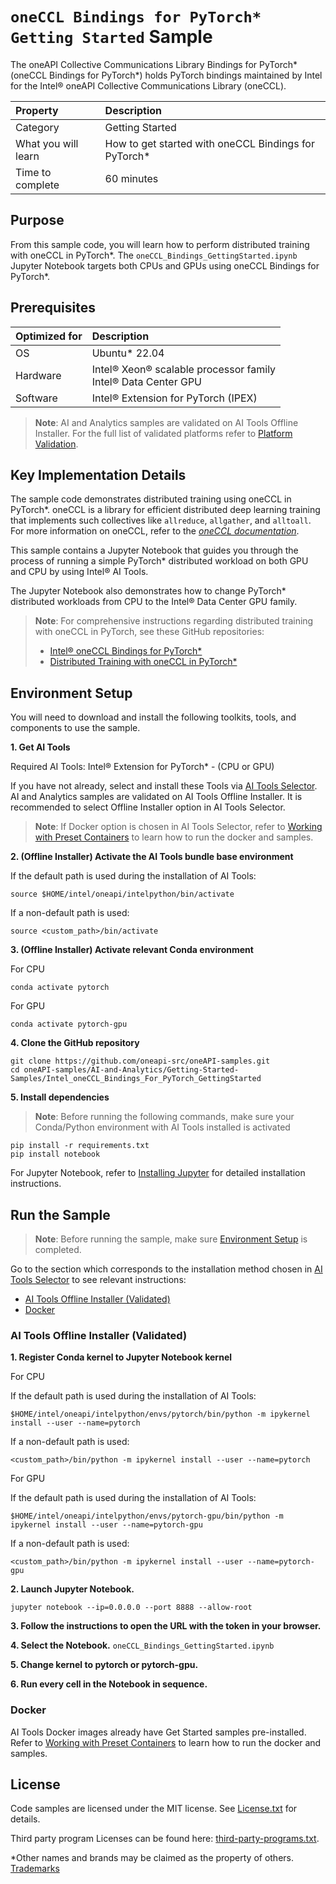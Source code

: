 # `oneCCL Bindings for PyTorch* Getting Started` Sample

The oneAPI Collective Communications Library Bindings for PyTorch* (oneCCL Bindings for PyTorch*) holds PyTorch bindings maintained by Intel for the Intel® oneAPI Collective Communications Library (oneCCL).

| Property              | Description
|:---                   |:---
| Category              | Getting Started
| What you will learn   | How to get started with oneCCL Bindings for PyTorch*
| Time to complete      | 60 minutes

## Purpose

From this sample code, you will learn how to perform distributed training with oneCCL in PyTorch*. The `oneCCL_Bindings_GettingStarted.ipynb` Jupyter Notebook targets both CPUs and GPUs using oneCCL Bindings for PyTorch*.

## Prerequisites

| Optimized for                     | Description
|:---                               |:---
| OS                                | Ubuntu* 22.04
| Hardware                          | Intel® Xeon® scalable processor family <br> Intel® Data Center GPU
| Software                          | Intel® Extension for PyTorch (IPEX)

> **Note**: AI and Analytics samples are validated on AI Tools Offline Installer. For the full list of validated platforms refer to [Platform Validation](https://github.com/oneapi-src/oneAPI-samples/tree/master?tab=readme-ov-file#platform-validation).

## Key Implementation Details

The sample code demonstrates distributed training using oneCCL in PyTorch*. oneCCL is a library for efficient distributed deep learning training that implements such collectives like `allreduce`, `allgather`, and `alltoall`. For more information on oneCCL, refer to the [*oneCCL documentation*](https://oneapi-src.github.io/oneCCL/).

This sample contains a Jupyter Notebook that guides you through the process of running a simple PyTorch* distributed workload on both GPU and CPU by using Intel® AI Tools.

The Jupyter Notebook also demonstrates how to change PyTorch* distributed workloads from CPU to the Intel® Data Center GPU family.

> **Note**: For comprehensive instructions regarding distributed training with oneCCL in PyTorch, see these GitHub repositories:
>
>- [Intel® oneCCL Bindings for PyTorch*](https://github.com/intel/torch-ccl) 
>- [Distributed Training with oneCCL in PyTorch*](https://github.com/intel/optimized-models/tree/master/pytorch/distributed)

## Environment Setup
You will need to download and install the following toolkits, tools, and components to use the sample.
<!-- Use numbered steps instead of subheadings -->

**1. Get AI Tools**

Required AI Tools:  Intel® Extension for PyTorch* - (CPU or GPU) 

If you have not already, select and install these Tools via [AI Tools Selector](https://www.intel.com/content/www/us/en/developer/tools/oneapi/ai-tools-selector.html). AI and Analytics samples are validated on AI Tools Offline Installer. It is recommended to select Offline Installer option in AI Tools Selector.

>**Note**: If Docker option is chosen in AI Tools Selector, refer to [Working with Preset Containers](https://github.com/intel/ai-containers/tree/main/preset) to learn how to run the docker and samples.

**2. (Offline Installer) Activate the AI Tools bundle base environment**

If the default path is used during the installation of AI Tools:
```
source $HOME/intel/oneapi/intelpython/bin/activate
```
If a non-default path is used:
```
source <custom_path>/bin/activate
```
 
**3. (Offline Installer) Activate relevant Conda environment** 

For CPU
```
conda activate pytorch  
``` 
For GPU
```
conda activate pytorch-gpu
```
 
**4. Clone the GitHub repository**

``` 
git clone https://github.com/oneapi-src/oneAPI-samples.git
cd oneAPI-samples/AI-and-Analytics/Getting-Started-Samples/Intel_oneCCL_Bindings_For_PyTorch_GettingStarted
```

**5. Install dependencies**

>**Note**: Before running the following commands, make sure your Conda/Python environment with AI Tools installed is activated

```
pip install -r requirements.txt
pip install notebook
``` 
For Jupyter Notebook, refer to [Installing Jupyter](https://jupyter.org/install) for detailed installation instructions.

## Run the Sample
>**Note**: Before running the sample, make sure [Environment Setup](https://github.com/oneapi-src/oneAPI-samples/tree/master/AI-and-Analytics/Getting-Started-Samples/INC-Quantization-Sample-for-PyTorch#environment-setup) is completed.

Go to the section which corresponds to the installation method chosen in [AI Tools Selector](https://www.intel.com/content/www/us/en/developer/tools/oneapi/ai-tools-selector.html) to see relevant instructions:
* [AI Tools Offline Installer (Validated)](#ai-tools-offline-installer-validated)
* [Docker](#docker)

### AI Tools Offline Installer (Validated) 

**1. Register Conda kernel to Jupyter Notebook kernel**

For CPU

If the default path is used during the installation of AI Tools:

```
$HOME/intel/oneapi/intelpython/envs/pytorch/bin/python -m ipykernel install --user --name=pytorch
```

If a non-default path is used:
```
<custom_path>/bin/python -m ipykernel install --user --name=pytorch
```

For GPU

If the default path is used during the installation of AI Tools:

```
$HOME/intel/oneapi/intelpython/envs/pytorch-gpu/bin/python -m ipykernel install --user --name=pytorch-gpu
```

If a non-default path is used:
```
<custom_path>/bin/python -m ipykernel install --user --name=pytorch-gpu
```
**2. Launch Jupyter Notebook.**
```
jupyter notebook --ip=0.0.0.0 --port 8888 --allow-root
```
**3. Follow the instructions to open the URL with the token in your browser.**

**4. Select the Notebook.**
     ```
     oneCCL_Bindings_GettingStarted.ipynb
     ```
     
**5. Change kernel to **pytorch** or **pytorch-gpu**.**

**6. Run every cell in the Notebook in sequence.**

### Docker
AI Tools Docker images already have Get Started samples pre-installed. Refer to [Working with Preset Containers](https://github.com/intel/ai-containers/tree/main/preset) to learn how to run the docker and samples.

## License

Code samples are licensed under the MIT license. See
[License.txt](https://github.com/oneapi-src/oneAPI-samples/blob/master/License.txt) for details.

Third party program Licenses can be found here: [third-party-programs.txt](https://github.com/oneapi-src/oneAPI-samples/blob/master/third-party-programs.txt).

*Other names and brands may be claimed as the property of others. [Trademarks](https://www.intel.com/content/www/us/en/legal/trademarks.html)
